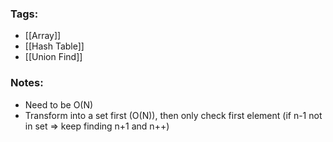 ### Tags:
- [[Array]]
- [[Hash Table]]
- [[Union Find]]
### Notes:
- Need to be O(N)
- Transform into a set first (O(N)), then only check first element (if n-1 not in set => keep finding n+1 and n++)